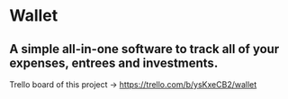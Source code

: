 # Wallet
## A simple all-in-one software to track all of your expenses, entrees and investments.
Trello board of this project -> https://trello.com/b/ysKxeCB2/wallet
